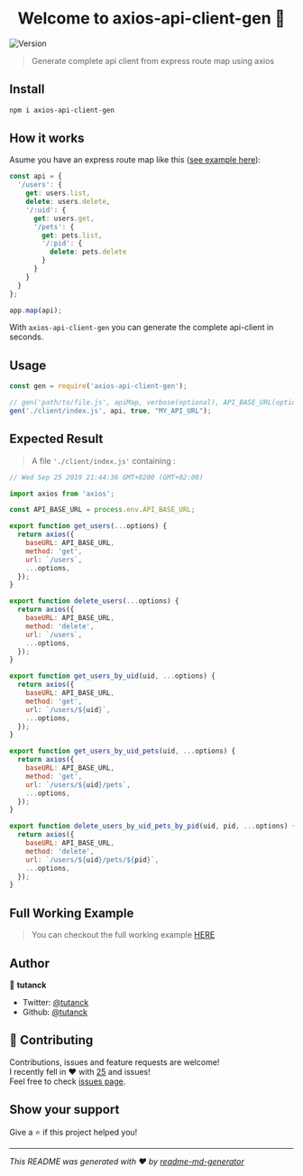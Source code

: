 <h1 align="center">Welcome to axios-api-client-gen 👋</h1>
<p>
  <img alt="Version" src="https://img.shields.io/badge/version-1.1.1-blue.svg?cacheSeconds=2592000" />
</p>

> Generate complete api client from express route map using axios

## Install

```sh
npm i axios-api-client-gen
```

## How it works

Asume you have an express route map like this ([see example here](https://github.com/expressjs/express/blob/4.13.1/examples/route-map/index.js#L52-L66)):

```Javascript
const api = {
  '/users': {
    get: users.list,
    delete: users.delete,
    '/:uid': {
      get: users.get,
      '/pets': {
        get: pets.list,
        '/:pid': {
          delete: pets.delete
        }
      }
    }
  }
};

app.map(api);
```

With `axios-api-client-gen` you can generate the complete api-client in seconds.

## Usage

```Javascript
const gen = require('axios-api-client-gen');

// gen('path/to/file.js', apiMap, verbose(optional), API_BASE_URL(optional))
gen('./client/index.js', api, true, "MY_API_URL");

```

## Expected Result

> A file `'./client/index.js'` containing :

```Javascript
// Wed Sep 25 2019 21:44:36 GMT+0200 (GMT+02:00)

import axios from 'axios';

const API_BASE_URL = process.env.API_BASE_URL;

export function get_users(...options) {
  return axios({
    baseURL: API_BASE_URL,
    method: 'get',
    url: `/users`,
    ...options,
  });
}

export function delete_users(...options) {
  return axios({
    baseURL: API_BASE_URL,
    method: 'delete',
    url: `/users`,
    ...options,
  });
}

export function get_users_by_uid(uid, ...options) {
  return axios({
    baseURL: API_BASE_URL,
    method: 'get',
    url: `/users/${uid}`,
    ...options,
  });
}

export function get_users_by_uid_pets(uid, ...options) {
  return axios({
    baseURL: API_BASE_URL,
    method: 'get',
    url: `/users/${uid}/pets`,
    ...options,
  });
}

export function delete_users_by_uid_pets_by_pid(uid, pid, ...options) {
  return axios({
    baseURL: API_BASE_URL,
    method: 'delete',
    url: `/users/${uid}/pets/${pid}`,
    ...options,
  });
}
```

## Full Working Example 
> You can checkout the full working example [HERE](https://github.com/tutanck/axios-api-client-gen-example)

## Author

👤 **tutanck**

- Twitter: [@tutanck](https://twitter.com/tutanck)
- Github: [@tutanck](https://github.com/tutanck)

## 🤝 Contributing

Contributions, issues and feature requests are welcome!<br />I recently fell in ❤️ with [25](https://www.youtube.com/watch?v=SNS2tOGGGRk) and issues! <br />Feel free to check [issues page](https://github.com/tutanck/axios-api-client-gen/issues).

## Show your support

Give a ⭐️ if this project helped you!

---

_This README was generated with ❤️ by [readme-md-generator](https://github.com/kefranabg/readme-md-generator)_
